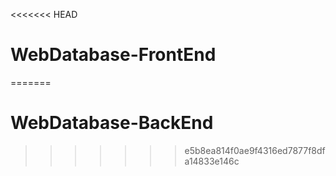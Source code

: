 <<<<<<< HEAD
# WebDatabase-FrontEnd
=======
# WebDatabase-BackEnd
>>>>>>> e5b8ea814f0ae9f4316ed7877f8dfa14833e146c
